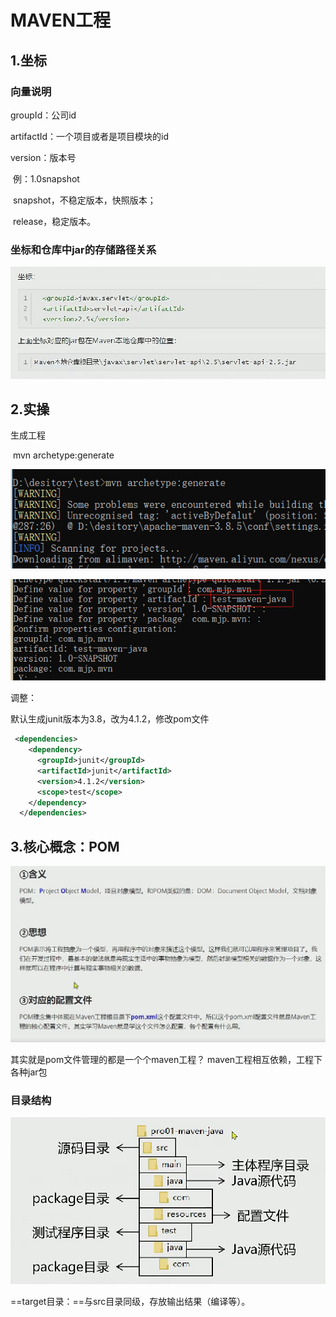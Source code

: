 # MAVEN工程

## 1.坐标

### 向量说明

groupId：公司id

artifactId：一个项目或者是项目模块的id

version：版本号

​	例：1.0snapshot

​	snapshot，不稳定版本，快照版本；

​	release，稳定版本。



### 坐标和仓库中jar的存储路径关系

![image-20220404074447018](Maven2命令行环境.assets/image-20220404074447018.png)



## 2.实操

生成工程

​	mvn archetype:generate

![image-20220404075222749](Maven2命令行环境.assets/image-20220404075222749.png)

![image-20220404075434478](Maven2命令行环境.assets/image-20220404075434478.png)



调整：

默认生成junit版本为3.8，改为4.1.2，修改pom文件

```xml
 <dependencies>
    <dependency>
      <groupId>junit</groupId>
      <artifactId>junit</artifactId>
      <version>4.1.2</version>
      <scope>test</scope>
    </dependency>
  </dependencies>
```



## 3.核心概念：POM

![image-20220404080113726](Maven2命令行环境.assets/image-20220404080113726.png)

其实就是pom文件管理的都是一个个maven工程？ maven工程相互依赖，工程下各种jar包



### 目录结构

![image-20220427172126767](Maven2命令行环境.assets/image-20220427172126767.png)

==target目录：==与src目录同级，存放输出结果（编译等）。
